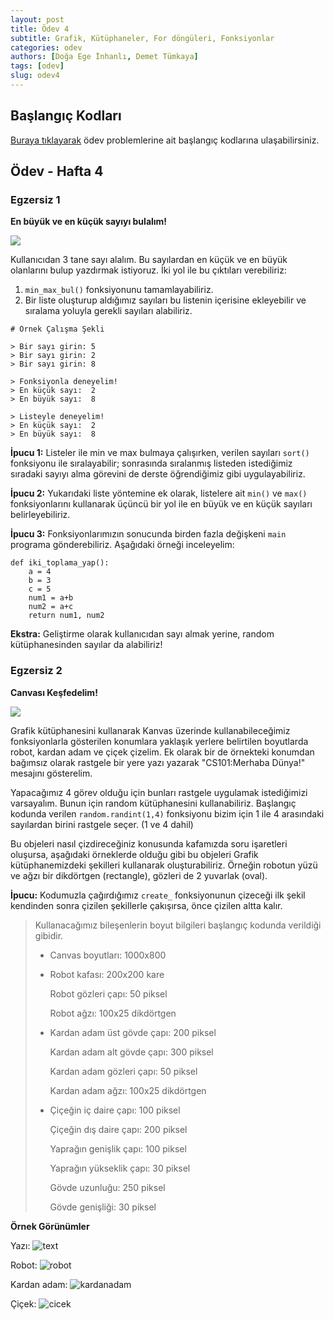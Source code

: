 ```yaml
---
layout: post
title: Ödev 4
subtitle: Grafik, Kütüphaneler, For döngüleri, Fonksiyonlar
categories: odev
authors: [Doğa Ege İnhanlı, Demet Tümkaya]
tags: [odev]
slug: odev4
---
```


## Başlangıç Kodları
[Buraya tıklayarak](https://drive.google.com/file/d/1glzIMmfgEDmYVyyWEIaiPf-kwLKiq71C/view?usp=sharing) ödev problemlerine ait başlangıç kodlarına ulaşabilirsiniz.

## Ödev - Hafta 4

### Egzersiz 1

**En büyük ve en küçük sayıyı bulalım!**

![](https://images.unsplash.com/photo-1457904375453-3e1fc2fc76f4?ixid=MXwxMjA3fDB8MHxwaG90by1wYWdlfHx8fGVufDB8fHw%3D&ixlib=rb-1.2.1&auto=format&fit=crop&w=1800&q=80)

Kullanıcıdan 3 tane sayı alalım. Bu sayılardan en küçük ve en büyük
olanlarını bulup yazdırmak istiyoruz. İki yol ile bu çıktıları
verebiliriz:

1) `min_max_bul()` fonksiyonunu tamamlayabiliriz.
2) Bir liste oluşturup aldığımız sayıları bu listenin içerisine
ekleyebilir ve sıralama yoluyla gerekli sayıları alabiliriz.

```
# Örnek Çalışma Şekli

> Bir sayı girin: 5
> Bir sayı girin: 2
> Bir sayı girin: 8

> Fonksiyonla deneyelim! 
> En küçük sayı:  2 
> En büyük sayı:  8

> Listeyle deneyelim! 
> En küçük sayı:  2 
> En büyük sayı:  8

```

**İpucu 1:** Listeler ile min ve max bulmaya çalışırken, verilen sayıları 
`sort()` fonksiyonu ile sıralayabilir; sonrasında sıralanmış listeden 
istediğimiz sıradaki sayıyı alma görevini de derste öğrendiğimiz gibi
uygulayabiliriz.

**İpucu 2:** Yukarıdaki liste yöntemine ek olarak, listelere ait `min()` ve `max()`
fonksiyonlarını kullanarak üçüncü bir yol ile en büyük ve en küçük sayıları
belirleyebiliriz.

**İpucu 3:** Fonksiyonlarımızın sonucunda birden fazla değişkeni `main` programa
gönderebiliriz. Aşağıdaki örneği inceleyelim:

```
def iki_toplama_yap():
    a = 4
    b = 3
    c = 5
    num1 = a+b
    num2 = a+c
    return num1, num2

```

**Ekstra:** Geliştirme olarak kullanıcıdan sayı almak yerine, random
kütüphanesinden sayılar da alabiliriz!

### Egzersiz 2

**Canvası Keşfedelim!**

![](https://images.unsplash.com/photo-1499892477393-f675706cbe6e?ixid=MXwxMjA3fDB8MHxwaG90by1wYWdlfHx8fGVufDB8fHw%3D&ixlib=rb-1.2.1&auto=format&fit=crop&w=1350&q=80)

Grafik kütüphanesini kullanarak Kanvas üzerinde kullanabileceğimiz fonksiyonlarla
gösterilen konumlara yaklaşık yerlere belirtilen boyutlarda robot, kardan adam ve çiçek çizelim.
Ek olarak bir de örnekteki konumdan bağımsız olarak rastgele bir yere yazı yazarak
"CS101:Merhaba Dünya!" mesajını gösterelim.

Yapacağımız 4 görev olduğu için bunları rastgele uygulamak istediğimizi varsayalım.
Bunun için random kütüphanesini kullanabiliriz. Başlangıç kodunda verilen `random.randint(1,4)` 
fonksiyonu bizim için 1 ile 4 arasındaki sayılardan birini rastgele seçer. (1 ve 4 dahil)

Bu objeleri nasıl çizdireceğiniz konusunda kafamızda soru işaretleri oluşursa, aşağıdaki örneklerde
olduğu gibi bu objeleri Grafik kütüphanemizdeki şekilleri kullanarak oluşturabiliriz.
Örneğin robotun yüzü ve ağzı bir dikdörtgen (rectangle), gözleri de 2 yuvarlak (oval). 

**İpucu:** Kodumuzla çağırdığımız `create_` fonksiyonunun çizeceği ilk şekil kendinden sonra çizilen şekillerle 
çakışırsa, önce çizilen altta kalır.

> Kullanacağımız bileşenlerin boyut bilgileri başlangıç kodunda verildiği gibidir.
>
> * Canvas boyutları: 1000x800
>
> * Robot kafası: 200x200 kare
>
>   Robot gözleri çapı: 50 piksel
>
>   Robot ağzı: 100x25 dikdörtgen
>
> * Kardan adam üst gövde çapı: 200 piksel
>
>   Kardan adam alt gövde çapı: 300 piksel
>
>   Kardan adam gözleri çapı: 50 piksel
>
>   Kardan adam ağzı: 100x25 dikdörtgen
>
> * Çiçeğin iç daire çapı: 100 piksel
>
>   Çiçeğin dış daire çapı: 200 piksel
>
>   Yaprağın genişlik çapı: 100 piksel
>
>   Yaprağın yükseklik çapı: 30 piksel
>
>   Gövde uzunluğu: 250 piksel
>
>   Gövde genişliği: 30 piksel
>

**Örnek Görünümler**

Yazı:
![text](https://drive.google.com/uc?export=view&id=1I1_YQbecFbzuiGt48Blq1GEcIQNt7Evt)

Robot:
![robot](https://drive.google.com/uc?export=view&id=1D5ndSERKInRwzngH4KnvGDanEFofKxtO)

Kardan adam:
![kardanadam](https://drive.google.com/uc?export=view&id=1WLs3VJO5KwRQn9zj2JKv-XighV21lfvq)

Çiçek:
![cicek](https://drive.google.com/uc?export=view&id=1aRpzq1IxSy6vnqlSELz1d9mBofGJ3BtW)
